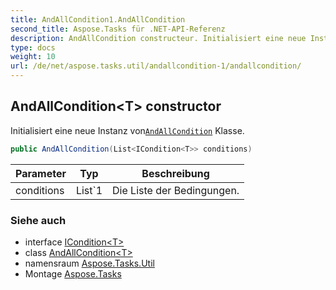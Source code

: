 ```yaml
---
title: AndAllCondition1.AndAllCondition
second_title: Aspose.Tasks für .NET-API-Referenz
description: AndAllCondition constructeur. Initialisiert eine neue Instanz vonAndAllCondition Klasse.
type: docs
weight: 10
url: /de/net/aspose.tasks.util/andallcondition-1/andallcondition/
---
```

## AndAllCondition&lt;T&gt; constructor

Initialisiert eine neue Instanz von[`AndAllCondition`](../) Klasse.

```csharp
public AndAllCondition(List<ICondition<T>> conditions)
```

| Parameter | Typ | Beschreibung |
| --- | --- | --- |
| conditions | List`1 | Die Liste der Bedingungen. |

### Siehe auch

* interface [ICondition&lt;T&gt;](../../icondition-1/)
* class [AndAllCondition&lt;T&gt;](../)
* namensraum [Aspose.Tasks.Util](../../andallcondition-1/)
* Montage [Aspose.Tasks](../../../)


